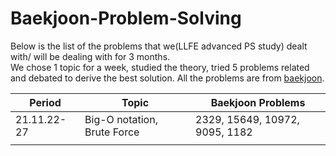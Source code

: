 # Baekjoon-Problem-Solving

Below is the list of the problems that we(LLFE advanced PS study) dealt with/ will be dealing with for 3 months.  
We chose 1 topic for a week, studied the theory, tried 5 problems related and debated to derive the best solution.
All the problems are from [baekjoon](https://www.acmicpc.net/).

|Period|Topic|Baekjoon Problems|
|------|-----|-----------------|
|21.11.22-27|Big-O notation, Brute Force|2329, 15649, 10972, 9095, 1182|
||||
